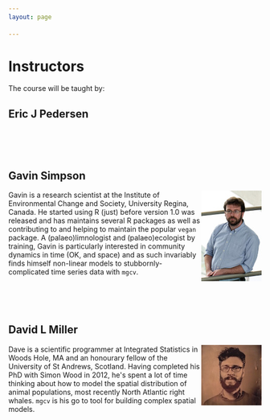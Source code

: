 ```yaml
---
layout: page

---
```


# Instructors

The course will be taught by:

## Eric J Pedersen


<br/>
<br/>
<br/>

## Gavin Simpson

<img src="images/gavin-simpson.jpg" align="right">Gavin is a research scientist at the Institute of Environmental Change and Society, University Regina, Canada. He started using R (just) before version 1.0 was released and has maintains several R packages as well as contributing to and helping to maintain the popular `vegan` package. A (palaeo)limnologist and (palaeo)ecologist by training, Gavin is particularly interested in community dynamics in time (OK, and space) and as such invariably finds himself non-linear models to stubbornly-complicated time series data with `mgcv`.

<br/>
<br/>
<br/>

## David L Miller

<img src="images/dlm.jpg" align="right">Dave is a scientific programmer at Integrated Statistics in Woods Hole, MA and an honourary fellow of the University of St Andrews, Scotland. Having completed his PhD with Simon Wood in 2012, he's spent a lot of time thinking about how to model the spatial distribution of animal populations, most recently North Atlantic right whales. `mgcv` is his go to tool for building complex spatial models.


<br/>
<br/>
<br/>

